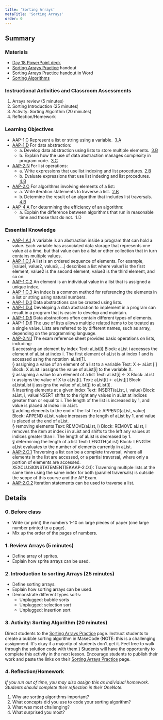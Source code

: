 ```yaml
---
title: 'Sorting Arrays'
metaTitle: 'Sorting Arrays'
order: 0
---
```


## Summary

### Materials

* [Day 18 PowerPoint deck](https://1drv.ms/p/s!AqsgsTyHBmRBkRxBAXqjx0nr_rhE?e=Gtc0gb)
* <a href="/unit-5/day-18/sorting-arrays-practice">Sorting Arrays Practice</a> handout
* [Sorting Arrays Practice](https://1drv.ms/w/s!AqsgsTyHBmRBkR2cAA8L_-rG_dJT?e=UYiIaQ) handout in Word
* [Sorting Algorithms](https://arcade.makecode.com/graphics-math/sorting-algorithms)

### Instructional Activities and Classroom Assessments

1. Arrays review (5 minutes)
2. Sorting Introduction (25 minutes)
3. Activity: Sorting Algorithm (20 minutes)
4. Reflection/Homework

### Learning Objectives 

* [AAP-1.C](https://apcentral.collegeboard.org/pdf/ap-computer-science-principles-course-and-exam-description.pdf?course=ap-computer-science-principles#page=72) Represent a list or string using a variable. [3.A](https://apcentral.collegeboard.org/pdf/ap-computer-science-principles-course-and-exam-description.pdf?course=ap-computer-science-principles#page=23)
* [AAP-1.D](https://apcentral.collegeboard.org/pdf/ap-computer-science-principles-course-and-exam-description.pdf?course=ap-computer-science-principles#page=73) For data abstraction:
    * a. Develop data abstraction using lists to store multiple elements. [3.B](https://apcentral.collegeboard.org/pdf/ap-computer-science-principles-course-and-exam-description.pdf?course=ap-computer-science-principles#page=23)
    * b. Explain how the use of data abstraction manages complexity in program code. [3.C](https://apcentral.collegeboard.org/pdf/ap-computer-science-principles-course-and-exam-description.pdf?course=ap-computer-science-principles#page=23)
* [AAP-2.N](https://apcentral.collegeboard.org/pdf/ap-computer-science-principles-course-and-exam-description.pdf?course=ap-computer-science-principles#page=87) For list operations:
    * a. Write expressions that use list indexing and list procedures. [2.B](https://apcentral.collegeboard.org/pdf/ap-computer-science-principles-course-and-exam-description.pdf?course=ap-computer-science-principles#page=23)
    * b. Evaluate expressions that use list indexing and list procedures. [4.B](https://apcentral.collegeboard.org/pdf/ap-computer-science-principles-course-and-exam-description.pdf?course=ap-computer-science-principles#page=23)
* [AAP-2.O](https://apcentral.collegeboard.org/pdf/ap-computer-science-principles-course-and-exam-description.pdf?course=ap-computer-science-principles#page=89) For algorithms involving elements of a list:
    * a. Write iteration statements to traverse a list. [2.B](https://apcentral.collegeboard.org/pdf/ap-computer-science-principles-course-and-exam-description.pdf?course=ap-computer-science-principles#page=23)
    * b. Determine the result of an algorithm that includes list traversals. [4.B](https://apcentral.collegeboard.org/pdf/ap-computer-science-principles-course-and-exam-description.pdf?course=ap-computer-science-principles#page=23)
* [AAP-4.A](https://apcentral.collegeboard.org/pdf/ap-computer-science-principles-course-and-exam-description.pdf?course=ap-computer-science-principles#page=101) For determining the efficiency of an algorithm:
    * a. Explain the difference between algorithms that run in reasonable time and those that do not. 1.D

### Essential Knowledge

* [AAP-1.A.1](https://apcentral.collegeboard.org/pdf/ap-computer-science-principles-course-and-exam-description.pdf?course=ap-computer-science-principles#page=70) A variable is an abstraction inside a program that can hold a value. Each variable has associated data storage that represents one value at a time, but that value can be a list or other collection that in turn contains multiple values.
* [AAP-1.C.1](https://apcentral.collegeboard.org/pdf/ap-computer-science-principles-course-and-exam-description.pdf?course=ap-computer-science-principles#page=72) A list is an ordered sequence of elements. For example, [value1, value2, value3, ...] describes a list where value1 is the first element, value2 is the second element, value3 is the third element, and so on.
* [AAP-1.C.2](https://apcentral.collegeboard.org/pdf/ap-computer-science-principles-course-and-exam-description.pdf?course=ap-computer-science-principles#page=72) An element is an individual value in a list that is assigned a unique index.
* [AAP-1.C.3](https://apcentral.collegeboard.org/pdf/ap-computer-science-principles-course-and-exam-description.pdf?course=ap-computer-science-principles#page=72) An index is a common method for referencing the elements in a list or string using natural numbers.
* [AAP-1.D.3](https://apcentral.collegeboard.org/pdf/ap-computer-science-principles-course-and-exam-description.pdf?course=ap-computer-science-principles#page=73) Data abstractions can be created using lists.
* [AAP-1.D.4](https://apcentral.collegeboard.org/pdf/ap-computer-science-principles-course-and-exam-description.pdf?course=ap-computer-science-principles#page=73) Developing a data abstraction to implement in a program can result in a program that is easier to develop and maintain.
* [AAP-1.D.5](https://apcentral.collegeboard.org/pdf/ap-computer-science-principles-course-and-exam-description.pdf?course=ap-computer-science-principles#page=73) Data abstractions often contain different types of elements.
* [AAP-1.D.6](https://apcentral.collegeboard.org/pdf/ap-computer-science-principles-course-and-exam-description.pdf?course=ap-computer-science-principles#page=73) The use of lists allows multiple related items to be treated as a single value. Lists are referred to by different names, such as array, depending on the programming language.
* [AAP-2.N.1](https://apcentral.collegeboard.org/pdf/ap-computer-science-principles-course-and-exam-description.pdf?course=ap-computer-science-principles#page=87) The exam reference sheet provides basic operations on lists, including:<br/>
§ accessing an element by index Text: aList[i] Block: aList i accesses the element of aList at index i. The first element of aList is at index 1 and is accessed using the notation  aList[1].<br/>
§ assigning a value of an element of a list to a variable Text: X ← aList [i] Block: X aList i assigns the value of aList[i] to the variable X.<br/>
§ assigning a value to an element of a list Text: aList[i] ← X Block: aList ix assigns the value of X to aList[i]. Text: aList[i] ← aList[j] Block: aListaList ij assigns the value of aList[j] to aList[i].<br/>
§ inserting elements at a given index Text: INSERT(aList, i, value) Block: aList, i, valueINSERT shifts to the right any values in aList at indices greater than or equal to i. The length of the list is increased by 1, and value is placed at index i in aList.<br/>
§ adding elements to the end of the list Text: APPEND(aList, value) Block: APPEND aList, value increases the length of aList by 1, and value is placed at the end of aList.<br/>
§ removing elements Text: REMOVE(aList, i) Block: REMOVE aList, i removes the item at index i in aList and shifts to the left any values at indices greater than i. The length of aList is decreased by 1.<br/>
§ determining the length of a list Text: LENGTH(aList) Block: LENGTH aList evaluates to the number of elements currently in aList.
* [AAP-2.O.1](https://apcentral.collegeboard.org/pdf/ap-computer-science-principles-course-and-exam-description.pdf?course=ap-computer-science-principles#page=89) Traversing a list can be a complete traversal, where all elements in the list are accessed, or a partial traversal, where only a portion of elements are accessed.<br/>
XEXCLUSIONSTATEMENT(EKAAP-2.O.1): Traversing multiple lists at the same time using the same index for both (parallel traversals) is outside the scope of this course and the AP Exam.
* [AAP-2.O.2](https://apcentral.collegeboard.org/pdf/ap-computer-science-principles-course-and-exam-description.pdf?course=ap-computer-science-principles#page=89) Iteration statements can be used to traverse a list.

## Details

### 0. Before class

* Write (or print) the numbers 1-10 on large pieces of paper (one large number printed to a page).
* Mix up the order of the pages of numbers.

### 1. Review Arrays (5 minutes)

* Define array of sprites.
* Explain how sprite arrays can be used.

### 2. Introduction to sorting Arrays (25 minutes)

* Define sorting arrays.
* Explain how sorting arrays can be used.
* Demonstrate different types sorts:
    * Unplugged: bubble sorts
    * Unplugged: selection sort
    * Unplugged: insertion sort

### 3. Activity: Sorting Algorithm (20 minutes)

Direct students to the <a href="/unit-5/day-18/sorting-arrays-practice">Sorting Arrays Practice</a> page.
Instruct students to create a bubble sorting algorithm in MakeCode (NOTE: this is a challenging assignment. It's okay if a majority of students don't get it. Feel free to walk through the solution code with them.)
Students will have the opportunity to complete this activity in the next lesson.
Encourage students to publish their work and paste the links on their <a href="/unit-5/day-18/sorting-arrays-practice">Sorting Arrays Practice</a> page.

### 4. Reflection/Homework

_If you run out of time, you may also assign this as individual homework. Students should complete their reflection in their OneNote._

1. Why are sorting algorithms important?
2. What concepts did you use to code your sorting algorithm?
3. What was most challenging?
4. What surprised you most?